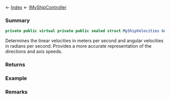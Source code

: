← [Index](Api-Index) ← [IMyShipController](Sandbox.ModAPI.Ingame.IMyShipController)

### Summary

```csharp
private public virtual private public sealed struct.MyShipVelocities GetShipVelocities()
```

Determines the linear velocities in meters per second and angular velocities in radians per second. Provides a more accurate representation of the directions and axis speeds.

### Returns

### Example

### Remarks

